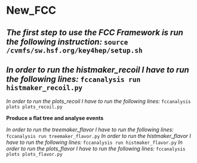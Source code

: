 # New_FCC
_The first step to use the FCC Framework is run the following instruction:_
 `source /cvmfs/sw.hsf.org/key4hep/setup.sh`
 ---
_In order to run the histmaker_recoil I have to run the following lines:_
`fccanalysis run histmaker_recoil.py`
---
_In order to run the plots_recoil I have to run the following lines:_
`fccanalysis plots plots_recoil.py`

**Produce a flat tree and analyse events**

_In order to run the treemaker_flavor I have to run the following lines:_
`fccanalysis run treemaker_flavor.py`
_In order to run the histmaker_flavor I have to run the following lines:_
`fccanalysis run histmaker_flavor.py`
_In order to run the plots_flavor I have to run the following lines:_
`fccanalysis plots plots_flavor.py`
